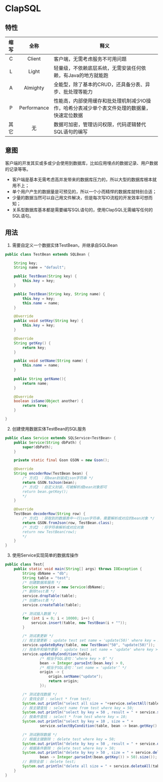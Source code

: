 # ClapSQL
## 特性
 缩写 | 全称 | 释义
 :---: | :---: | ---
 C | Client | 客户端，无需考虑服务不可用问题
 L | Light | 轻量级，不依赖底层系统，无需安装任何依赖，有Java的地方就能跑
 A | Almighty | 全能型，除了基本的CRUD，还具备分表、异步、批处理等能力
 P | Performance | 性能高，内部使用缓存和批处理机制减少IO操作，哈希分表减少单个表文件处理的数据量，快速定位数据
 其它 | 无 | 数据可加密，管理访问权限，代码逻辑替代SQL语句的编写
 ## 意图
 客户端的开发其实或多或少会使用到数据库，比如应用埋点的数据记录、用户数据的记录等等。
  - 客户端是基本无需考虑高并发带来的数据库压力的，所以大型的数据库根本就用不上；
  - 单个用户产生的数据量是可预见的，所以一个小而精悍的数据库就特别合适；
  - 少量的数据当然可以自己用文件解决，但是每次写IO流程的开发效率可想而知；
  - 关系型数据库基本都是需要编写SQL语句的，使用ClapSQL无需编写任何的SQL语句。
## 用法
1. 需要自定义一个数据实体TestBean，并继承自SQLBean

~~~java
public class TestBean extends SQLBean {

    String key;
    String name = "default";

    public TestBean(String key) {
        this.key = key;
    }

    public TestBean(String key, String name) {
        this.key = key;
        this.name = name;
    }

    @Override
    public void setKey(String key) {
        this.key = key;
    }

    @Override
    String getKey() {
        return key;
    }

    public void setName(String name) {
        this.name = name;
    }
    
    public String getName(){
        return name;
    }

    @Override
    boolean isSame(Object another) {
        return true;
    }

}
~~~

2. 创建使用数据实体TestBean的SQL服务

~~~java
public class Service extends SQLService<TestBean> {
    public Service(String dbPath) {
        super(dbPath);
    }

    private static final Gson GSON = new Gson();

    @Override
    String encoderRow(TestBean bean) {
        /* 方式1 ：将bean封装成json字符串 */
        return GSON.toJson(bean);
        /* 方式2 ：自定义封装，可被解析成bean对象即可
        return bean.getKey();
        */
    }

    @Override
    TestBean decoderRow(String row) {
        /* 方式1 ：获取到的数据表中一行json字符串，需要解析成对应的bean对象 */
        return GSON.fromJson(row, TestBean.class);
        /* 方式2 ：将字符串解析成对应对象
        return new TestBean(row);
        */
    }
}
~~~

3. 使用Service实现简单的数据库操作

~~~java
public class Test{
    public static void main(String[] args) throws IOException {
        String dbName = "db";
        String table = "test";
        /* 创建数据库服务 */
        Service service = new Service(dbName);
        /* 删除test表 */
        service.dropTable(table);
        /* 创建test表 */
        service.createTable(table);

        /* 测试插入数据 */
        for (int i = 0; i < 10000; i++) {
            service.insert(table, new TestBean(i + ""));
        }

        /* 测试表更新 */
        // 按主键更新 : update test set name = 'update(50)' where key = 50;
        service.updateByKey(table, new TestBean("50", "update(50)"));
        // 按条件和操作更新 : update test set name = 'update' where key > 0;
        service.updateByCondition(table,
                /* 相当于SQL语句：‘where key > 0’ */
                bean -> Integer.parseInt(bean.key) > 0,
                /* 相当于SQL语句：‘set name = 'update'’ */
                origin -> {
                    origin.setName("update");
                    return origin;
                });

        /* 测试查找数据 */
        // 查找全部 : select * from test;
        System.out.println("select all size = "+service.selectAll(table).size());
        // 按主键查找 : select name from test where key = 50;
        System.out.println("select by key = 50 , result = " + service.selectByKey(table, "50").getName());
        // 按条件查找 : select * from test where key = 10;
        System.out.println("select by key = 10 , size = " + 
                service.selectByCondition(table, bean -> bean.getKey().equals("10")).size());

        /* 测试删除数据 */
        // 根据主键删除 : delete test where key = 50;
        System.out.println("delete by key = 50 , result = " + service.deleteByKey(table, "50"));
        // 根据条件删除 : delete test where key > 50;
        System.out.println("delete by key > 50 , size = " + service.deleteByCondition(table,
                bean -> Integer.parseInt(bean.getKey()) > 50).size());
        // 删除全部 : delete test;
        System.out.println("delete all size = " + service.deleteAll(table).size());
    }
}
~~~